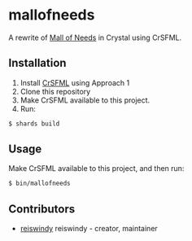 # mallofneeds

A rewrite of [Mall of Needs](https://github.com/reiswindy/Mall-of-Needs) in Crystal using CrSFML.

## Installation

1. Install [CrSFML](https://github.com/oprypin/crsfml) using Approach 1
2. Clone this repository
3. Make CrSFML available to this project.
4. Run:
```bash
$ shards build
```

## Usage

Make CrSFML available to this project, and then run:
```bash
$ bin/mallofneeds
```

## Contributors

- [reiswindy](https://github.com/reiswindy) reiswindy - creator, maintainer
